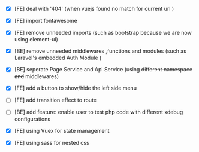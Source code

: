 - [x] [FE] deal with '404'  (when vuejs found no match for current url )
- [x] [FE] import fontawesome 
- [x] [FE] remove unneeded imports (such as bootstrap because we are now using element-ui)
- [x] [BE] remove unneeded middlewares ,functions and modules (such as Laravel's embedded Auth Module )
- [x] [BE] seperate Page Service and Api Service (using ~~different namespace and~~ middlewares)
- [x] [FE] add a button to show/hide the left side menu
- [ ] [FE] add transition effect to route
- [ ] [BE] add feature: enable user to test php code with different xdebug configurations
- [x] [FE] using Vuex for state management
- [x] [FE] using sass for nested css


